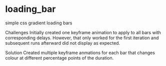 # loading_bar
simple css gradient loading bars

Challenges
Initially created one keyframe animation to apply to all bars with corresponding delays. However, that only worked for the first iteration and subsequent runs afterward did not display as expected.

Solution
Created multiple keyframe anmations for each bar that changes colour at different percentage points of the duration.
